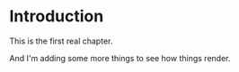 # Introduction

This is the first real chapter.

And I'm adding some more things to see how things render.

